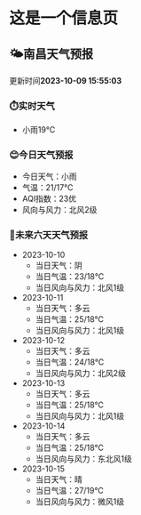 # 这是一个信息页 
## 🌤️**南昌**天气预报
更新时间**2023-10-09 15:55:03**
### ⏱️实时天气
- 小雨19℃
### 😊今日天气预报
- 今日天气：小雨
- 气温：21/17℃
- AQI指数：23优
- 风向与风力：北风2级
### 🤩未来六天天气预报
- 2023-10-10
  - 当日天气：阴
  - 当日气温：23/18℃
  - 当日风向与风力：北风1级
- 2023-10-11
  - 当日天气：多云
  - 当日气温：25/18℃
  - 当日风向与风力：北风1级
- 2023-10-12
  - 当日天气：多云
  - 当日气温：24/18℃
  - 当日风向与风力：北风2级
- 2023-10-13
  - 当日天气：多云
  - 当日气温：25/18℃
  - 当日风向与风力：北风1级
- 2023-10-14
  - 当日天气：多云
  - 当日气温：25/18℃
  - 当日风向与风力：东北风1级
- 2023-10-15
  - 当日天气：晴
  - 当日气温：27/19℃
  - 当日风向与风力：微风1级

